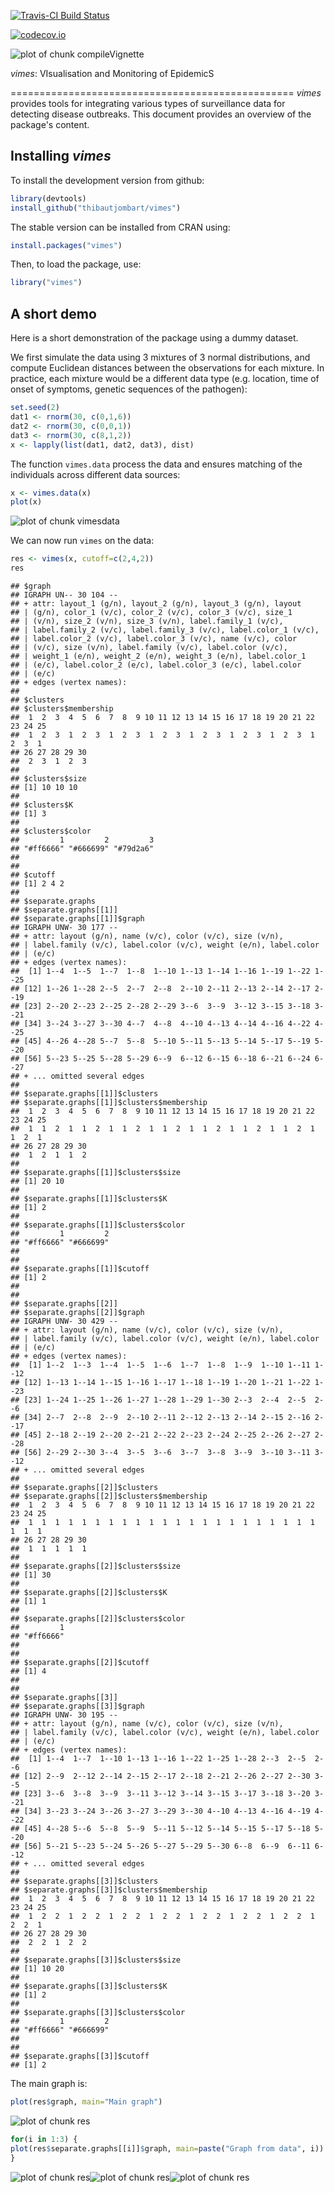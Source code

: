 [![Travis-CI Build Status](https://travis-ci.org/thibautjombart/vimes.png?branch=master)](https://travis-ci.org/thibautjombart/vimes)

[![codecov.io](https://codecov.io/github/thibautjombart/vimes/coverage.svg?branch=master)](https://codecov.io/github/thibautjombart/vimes?branch=master)



![plot of chunk compileVignette](figure/compileVignette-1.png)


*vimes*: VIsualisation and Monitoring of EpidemicS 

=================================================
*vimes* provides tools for integrating various types of surveillance data for detecting disease outbreaks. This document provides an overview of the package's content.


Installing *vimes*
-------------
To install the development version from github:

```r
library(devtools)
install_github("thibautjombart/vimes")
```

The stable version can be installed from CRAN using:

```r
install.packages("vimes")
```

Then, to load the package, use:

```r
library("vimes")
```


A short demo
------------------
Here is a short demonstration of the package using a dummy dataset.

We first simulate the data using 3 mixtures of 3 normal distributions, and compute Euclidean distances between the observations for each mixture.
In practice, each mixture would be a different data type (e.g. location, time of onset of symptoms, genetic sequences of the pathogen):

```r
set.seed(2)
dat1 <- rnorm(30, c(0,1,6))
dat2 <- rnorm(30, c(0,0,1))
dat3 <- rnorm(30, c(8,1,2))
x <- lapply(list(dat1, dat2, dat3), dist)
```

The function `vimes.data` process the data and ensures matching of the individuals across different data sources:

```r
x <- vimes.data(x)
plot(x)
```

![plot of chunk vimesdata](vignettes/figs/vimesdata-1.png)

We can now run `vimes` on the data:

```r
res <- vimes(x, cutoff=c(2,4,2))
res
```

```
## $graph
## IGRAPH UN-- 30 104 -- 
## + attr: layout_1 (g/n), layout_2 (g/n), layout_3 (g/n), layout
## | (g/n), color_1 (v/c), color_2 (v/c), color_3 (v/c), size_1
## | (v/n), size_2 (v/n), size_3 (v/n), label.family_1 (v/c),
## | label.family_2 (v/c), label.family_3 (v/c), label.color_1 (v/c),
## | label.color_2 (v/c), label.color_3 (v/c), name (v/c), color
## | (v/c), size (v/n), label.family (v/c), label.color (v/c),
## | weight_1 (e/n), weight_2 (e/n), weight_3 (e/n), label.color_1
## | (e/c), label.color_2 (e/c), label.color_3 (e/c), label.color
## | (e/c)
## + edges (vertex names):
## 
## $clusters
## $clusters$membership
##  1  2  3  4  5  6  7  8  9 10 11 12 13 14 15 16 17 18 19 20 21 22 23 24 25 
##  1  2  3  1  2  3  1  2  3  1  2  3  1  2  3  1  2  3  1  2  3  1  2  3  1 
## 26 27 28 29 30 
##  2  3  1  2  3 
## 
## $clusters$size
## [1] 10 10 10
## 
## $clusters$K
## [1] 3
## 
## $clusters$color
##         1         2         3 
## "#ff6666" "#666699" "#79d2a6" 
## 
## 
## $cutoff
## [1] 2 4 2
## 
## $separate.graphs
## $separate.graphs[[1]]
## $separate.graphs[[1]]$graph
## IGRAPH UNW- 30 177 -- 
## + attr: layout (g/n), name (v/c), color (v/c), size (v/n),
## | label.family (v/c), label.color (v/c), weight (e/n), label.color
## | (e/c)
## + edges (vertex names):
##  [1] 1--4  1--5  1--7  1--8  1--10 1--13 1--14 1--16 1--19 1--22 1--25
## [12] 1--26 1--28 2--5  2--7  2--8  2--10 2--11 2--13 2--14 2--17 2--19
## [23] 2--20 2--23 2--25 2--28 2--29 3--6  3--9  3--12 3--15 3--18 3--21
## [34] 3--24 3--27 3--30 4--7  4--8  4--10 4--13 4--14 4--16 4--22 4--25
## [45] 4--26 4--28 5--7  5--8  5--10 5--11 5--13 5--14 5--17 5--19 5--20
## [56] 5--23 5--25 5--28 5--29 6--9  6--12 6--15 6--18 6--21 6--24 6--27
## + ... omitted several edges
## 
## $separate.graphs[[1]]$clusters
## $separate.graphs[[1]]$clusters$membership
##  1  2  3  4  5  6  7  8  9 10 11 12 13 14 15 16 17 18 19 20 21 22 23 24 25 
##  1  1  2  1  1  2  1  1  2  1  1  2  1  1  2  1  1  2  1  1  2  1  1  2  1 
## 26 27 28 29 30 
##  1  2  1  1  2 
## 
## $separate.graphs[[1]]$clusters$size
## [1] 20 10
## 
## $separate.graphs[[1]]$clusters$K
## [1] 2
## 
## $separate.graphs[[1]]$clusters$color
##         1         2 
## "#ff6666" "#666699" 
## 
## 
## $separate.graphs[[1]]$cutoff
## [1] 2
## 
## 
## $separate.graphs[[2]]
## $separate.graphs[[2]]$graph
## IGRAPH UNW- 30 429 -- 
## + attr: layout (g/n), name (v/c), color (v/c), size (v/n),
## | label.family (v/c), label.color (v/c), weight (e/n), label.color
## | (e/c)
## + edges (vertex names):
##  [1] 1--2  1--3  1--4  1--5  1--6  1--7  1--8  1--9  1--10 1--11 1--12
## [12] 1--13 1--14 1--15 1--16 1--17 1--18 1--19 1--20 1--21 1--22 1--23
## [23] 1--24 1--25 1--26 1--27 1--28 1--29 1--30 2--3  2--4  2--5  2--6 
## [34] 2--7  2--8  2--9  2--10 2--11 2--12 2--13 2--14 2--15 2--16 2--17
## [45] 2--18 2--19 2--20 2--21 2--22 2--23 2--24 2--25 2--26 2--27 2--28
## [56] 2--29 2--30 3--4  3--5  3--6  3--7  3--8  3--9  3--10 3--11 3--12
## + ... omitted several edges
## 
## $separate.graphs[[2]]$clusters
## $separate.graphs[[2]]$clusters$membership
##  1  2  3  4  5  6  7  8  9 10 11 12 13 14 15 16 17 18 19 20 21 22 23 24 25 
##  1  1  1  1  1  1  1  1  1  1  1  1  1  1  1  1  1  1  1  1  1  1  1  1  1 
## 26 27 28 29 30 
##  1  1  1  1  1 
## 
## $separate.graphs[[2]]$clusters$size
## [1] 30
## 
## $separate.graphs[[2]]$clusters$K
## [1] 1
## 
## $separate.graphs[[2]]$clusters$color
##         1 
## "#ff6666" 
## 
## 
## $separate.graphs[[2]]$cutoff
## [1] 4
## 
## 
## $separate.graphs[[3]]
## $separate.graphs[[3]]$graph
## IGRAPH UNW- 30 195 -- 
## + attr: layout (g/n), name (v/c), color (v/c), size (v/n),
## | label.family (v/c), label.color (v/c), weight (e/n), label.color
## | (e/c)
## + edges (vertex names):
##  [1] 1--4  1--7  1--10 1--13 1--16 1--22 1--25 1--28 2--3  2--5  2--6 
## [12] 2--9  2--12 2--14 2--15 2--17 2--18 2--21 2--26 2--27 2--30 3--5 
## [23] 3--6  3--8  3--9  3--11 3--12 3--14 3--15 3--17 3--18 3--20 3--21
## [34] 3--23 3--24 3--26 3--27 3--29 3--30 4--10 4--13 4--16 4--19 4--22
## [45] 4--28 5--6  5--8  5--9  5--11 5--12 5--14 5--15 5--17 5--18 5--20
## [56] 5--21 5--23 5--24 5--26 5--27 5--29 5--30 6--8  6--9  6--11 6--12
## + ... omitted several edges
## 
## $separate.graphs[[3]]$clusters
## $separate.graphs[[3]]$clusters$membership
##  1  2  3  4  5  6  7  8  9 10 11 12 13 14 15 16 17 18 19 20 21 22 23 24 25 
##  1  2  2  1  2  2  1  2  2  1  2  2  1  2  2  1  2  2  1  2  2  1  2  2  1 
## 26 27 28 29 30 
##  2  2  1  2  2 
## 
## $separate.graphs[[3]]$clusters$size
## [1] 10 20
## 
## $separate.graphs[[3]]$clusters$K
## [1] 2
## 
## $separate.graphs[[3]]$clusters$color
##         1         2 
## "#ff6666" "#666699" 
## 
## 
## $separate.graphs[[3]]$cutoff
## [1] 2
```

The main graph is:

```r
plot(res$graph, main="Main graph")
```

![plot of chunk res](vignettes/figs/res-1.png)

```r
for(i in 1:3) {
plot(res$separate.graphs[[i]]$graph, main=paste("Graph from data", i))
}
```

![plot of chunk res](vignettes/figs/res-2.png)![plot of chunk res](vignettes/figs/res-3.png)![plot of chunk res](vignettes/figs/res-4.png)

